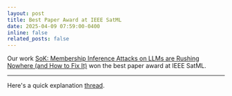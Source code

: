 ```yaml
---
layout: post
title: Best Paper Award at IEEE SatML
date: 2025-04-09 07:59:00-0400
inline: false
related_posts: false
---
```


Our work [SoK: Membership Inference Attacks on LLMs are Rushing Nowhere (and How to Fix It)](https://arxiv.org/abs/2406.17975) won the best paper award at IEEE SatML. 

***

Here's a quick explanation [thread](https://x.com/ManuelFaysse/status/1844739738256785475).